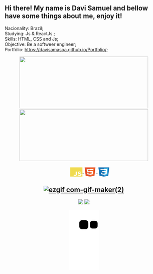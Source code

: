 

## Hi there! My name is Davi Samuel and bellow have some things about me, enjoy it!

Nacionality: Brazil; <br>
Studying: Js & ReactJs ; <br>
Skills: HTML, CSS and Js; <br>
Objective: Be a softweer engineer; <br>
Portfólio: https://davisamasoa.github.io/Portfolio/; <br>

<div align="center">
  <a href="https://github.com/Davisamasoa">
  <img height="165em" width="410em" src="https://github-readme-stats.vercel.app/api?username=Davisamasoa&show_icons=true&theme=dark&include_all_commits=true&count_private=true"/>
  <img height="165em" width="410em" src="https://github-readme-stats.vercel.app/api/top-langs/?username=Davisamasoa&layout=compact&langs_count=7&theme=dark"/>
<div style="display: inline_block"><br>
  <img align="center" alt="Davi-Js" height="30" style="margin-left: 40px;"  width="40" src="https://raw.githubusercontent.com/devicons/devicon/master/icons/javascript/javascript-plain.svg">
  <img align="center" alt="Davi-HTML" height="30" width="40" src="https://raw.githubusercontent.com/devicons/devicon/master/icons/html5/html5-original.svg">
  <img align="center" alt="Rafa-CSS" height="30" width="40" src="https://raw.githubusercontent.com/devicons/devicon/master/icons/css3/css3-original.svg">
  
  ## ![ezgif com-gif-maker(2)](https://user-images.githubusercontent.com/107278331/179294718-7bcc398b-843c-4d82-8c60-9cb1e0b47572.gif)

<div> 
  <a href = "mailto:davisamasoa@gmail.com"><img src="https://img.shields.io/badge/-Gmail-%23333?style=for-the-badge&logo=gmail&logoColor=white" target="_blank"></a>
  <a href="https://www.linkedin.com/in/davisamasoa/" target="_blank"><img src="https://img.shields.io/badge/-LinkedIn-%230077B5?style=for-the-badge&logo=linkedin&logoColor=white" target="_blank"></a> 
 
  ![Snake animation](https://github.com/rafaballerini/rafaballerini/blob/output/github-contribution-grid-snake.svg)
 
</div>
